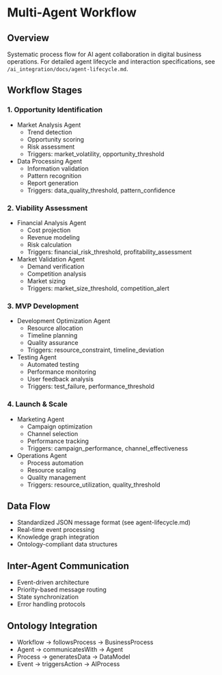 # Multi-Agent Workflow

## Overview
Systematic process flow for AI agent collaboration in digital business operations.
For detailed agent lifecycle and interaction specifications, see `/ai_integration/docs/agent-lifecycle.md`.

## Workflow Stages

### 1. Opportunity Identification
- Market Analysis Agent
  - Trend detection
  - Opportunity scoring
  - Risk assessment
  - Triggers: market_volatility, opportunity_threshold
- Data Processing Agent
  - Information validation
  - Pattern recognition
  - Report generation
  - Triggers: data_quality_threshold, pattern_confidence

### 2. Viability Assessment
- Financial Analysis Agent
  - Cost projection
  - Revenue modeling
  - Risk calculation
  - Triggers: financial_risk_threshold, profitability_assessment
- Market Validation Agent
  - Demand verification
  - Competition analysis
  - Market sizing
  - Triggers: market_size_threshold, competition_alert

### 3. MVP Development
- Development Optimization Agent
  - Resource allocation
  - Timeline planning
  - Quality assurance
  - Triggers: resource_constraint, timeline_deviation
- Testing Agent
  - Automated testing
  - Performance monitoring
  - User feedback analysis
  - Triggers: test_failure, performance_threshold

### 4. Launch & Scale
- Marketing Agent
  - Campaign optimization
  - Channel selection
  - Performance tracking
  - Triggers: campaign_performance, channel_effectiveness
- Operations Agent
  - Process automation
  - Resource scaling
  - Quality management
  - Triggers: resource_utilization, quality_threshold

## Data Flow
- Standardized JSON message format (see agent-lifecycle.md)
- Real-time event processing
- Knowledge graph integration
- Ontology-compliant data structures

## Inter-Agent Communication
- Event-driven architecture
- Priority-based message routing
- State synchronization
- Error handling protocols

## Ontology Integration
- Workflow → followsProcess → BusinessProcess
- Agent → communicatesWith → Agent
- Process → generatesData → DataModel
- Event → triggersAction → AIProcess